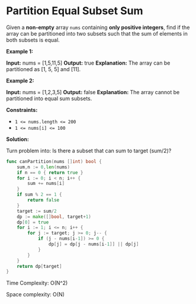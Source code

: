 # Partition Equal Subset Sum
Given a  **non-empty**  array  `nums`  containing  **only positive integers**, find if the array can be partitioned into two subsets such that the sum of elements in both subsets is equal.

**Example 1:**

**Input:** nums = [1,5,11,5]
**Output:** true
**Explanation:** The array can be partitioned as [1, 5, 5] and [11].

**Example 2:**

**Input:** nums = [1,2,3,5]
**Output:** false
**Explanation:** The array cannot be partitioned into equal sum subsets.

**Constraints:**

-   `1 <= nums.length <= 200`
-   `1 <= nums[i] <= 100`

**Solution:**

Turn problem into: Is there a subset that can sum to target (sum/2)?

```go
func canPartition(nums []int) bool {
    sum,n := 0,len(nums)
    if n == 0 { return true }
    for i := 0; i < n; i++ {
        sum += nums[i]
    }
    if sum % 2 == 1 {
        return false
    }
    target := sum/2
    dp := make([]bool, target+1)
    dp[0] = true
    for i := 1; i <= n; i++ {
        for j := target; j >= 0; j-- {
            if (j - nums[i-1]) >= 0 {
                dp[j] = dp[j - nums[i-1]] || dp[j]
            }
        }
    }
    return dp[target]
}
```

Time Complexity: O(N^2)

Space complexity: O(N)